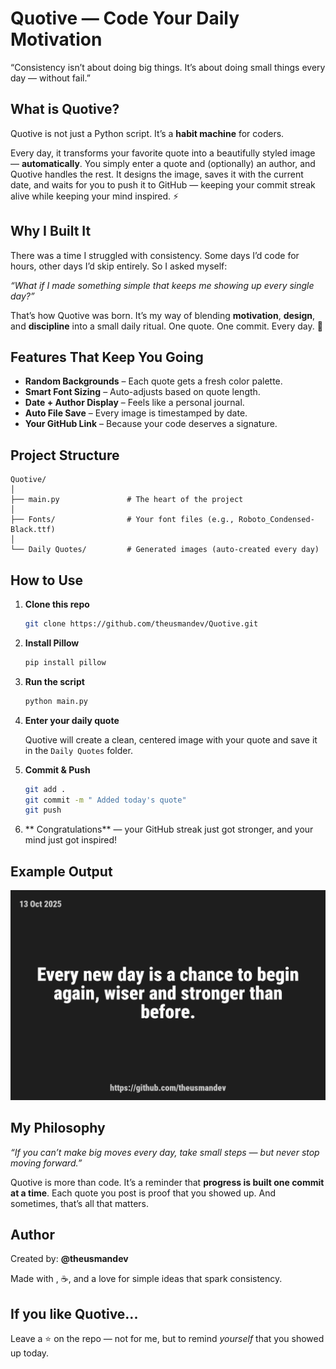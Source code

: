 # Quotive — Code Your Daily Motivation

“Consistency isn’t about doing big things. It’s about doing small things every day — without fail.”

##  What is Quotive?

Quotive is not just a Python script. It’s a **habit machine** for coders.

Every day, it transforms your favorite quote into a beautifully styled image — **automatically**. You simply enter a quote and (optionally) an author, and Quotive handles the rest. It designs the image, saves it with the current date, and waits for you to push it to GitHub — keeping your commit streak alive while keeping your mind inspired. ⚡

##  Why I Built It

There was a time I struggled with consistency. Some days I’d code for hours, other days I’d skip entirely. So I asked myself:

*“What if I made something simple that keeps me showing up every single day?”*

That’s how Quotive was born. It’s my way of blending **motivation**, **design**, and **discipline** into a small daily ritual. One quote. One commit. Every day. 🔁

##  Features That Keep You Going

-  **Random Backgrounds** – Each quote gets a fresh color palette.
-  **Smart Font Sizing** – Auto-adjusts based on quote length.
-  **Date + Author Display** – Feels like a personal journal.
-  **Auto File Save** – Every image is timestamped by date.
-  **Your GitHub Link** – Because your code deserves a signature.

##  Project Structure

```
Quotive/
│
├── main.py               # The heart of the project 
│
├── Fonts/                # Your font files (e.g., Roboto_Condensed-Black.ttf)
│
└── Daily Quotes/         # Generated images (auto-created every day)
```

##  How to Use

1. **Clone this repo**

   ```bash
   git clone https://github.com/theusmandev/Quotive.git
   ```

2. **Install Pillow**

   ```bash
   pip install pillow
   ```

3. **Run the script**

   ```bash
   python main.py
   ```

4. **Enter your daily quote**

   Quotive will create a clean, centered image with your quote and save it in the `Daily Quotes` folder.

5. **Commit & Push**

   ```bash
   git add .
   git commit -m " Added today's quote"
   git push
   ```

6. ** Congratulations** — your GitHub streak just got stronger, and your mind just got inspired!

##  Example Output

![Daily Quote Example](Daily%20Quotes/2025-10-13.png)

##  My Philosophy

*“If you can’t make big moves every day, take small steps — but never stop moving forward.”*

Quotive is more than code. It’s a reminder that **progress is built one commit at a time**. Each quote you post is proof that you showed up. And sometimes, that’s all that matters. 

##  Author

Created by: **@theusmandev**

Made with , ☕, and a love for simple ideas that spark consistency.

##  If you like Quotive...

Leave a ⭐ on the repo — not for me, but to remind *yourself* that you showed up today.
